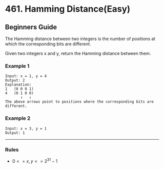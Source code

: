 # 461. Hamming Distance(Easy)

## Beginners Guide

The Hamming distance between two integers is the number of positions at which the corresponding bits are different.

Given two integers x and y, return the Hamming distance between them.

### Example 1

```go=
Input: x = 1, y = 4
Output: 2
Explanation:
1   (0 0 0 1)
4   (0 1 0 0)
       ↑   ↑
The above arrows point to positions where the corresponding bits are different.
```

### Example 2

```go=
Input: x = 3, y = 1
Output: 1
```

---

### Rules

* $0 <= x, y <= 2^31 - 1$
